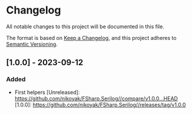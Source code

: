 # Changelog

All notable changes to this project will be documented in this file.

The format is based on [Keep a Changelog](https://keepachangelog.com/en/1.0.0/),
and this project adheres to [Semantic Versioning](https://semver.org/spec/v2.0.0.html).

## [1.0.0] - 2023-09-12

### Added
- First helpers
[Unreleased]: https://github.com/nikoyak/FSharp.Serilog//compare/v1.0.0...HEAD
[1.0.0]: https://github.com/nikoyak/FSharp.Serilog//releases/tag/v1.0.0
